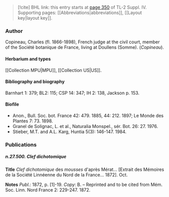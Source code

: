 > [!cite] BHL link: this entry starts at [page 350](https://www.biodiversitylibrary.org/item/103860#page/360/mode/1up) of TL-2 Suppl. IV.
> Supporting pages: [[Abbreviations|abbreviations]], [[Layout key|layout key]].

### Author

Copineau, Charles (fl. 1866-1898), French judge at the civil court, member of the Société botanique de France, living at Doullens (Somme). (*Copineau*).

#### Herbarium and types

[[Collection MPU|MPU]], [[Collection US|US]].

#### Bibliography and biography

Barnhart 1: 379; BL2: 115; CSP 14: 347; IH 2: 138, Jackson p. 153.

#### Biofile

- Anon., Bull. Soc. bot. France 42: 479. 1885, 44: 212. 1897; Le Monde des Plantes 7: 73. 1898.
- Granel de Solignac, L. et al., Naturalia Monspel., sér. Bot. 26: 27. 1976.
- Stieber, M.T. and A.L. Karg, Huntia 5(3): 146-147. 1984.

### Publications

##### n.27.500. Clef dichotomique

**Title**
*Clef dichotomique* des *mousses* d'après Mérat... \[Extrait des Mémoires de la Société Linnéenne du Nord de la France... 1872\]. Oct.

**Notes**
*Publ*.: 1872, p. \[1\]-19. *Copy*: B. – Reprinted and to be cited from Mém. Soc. Linn. Nord France 2: 229-247. 1872.

